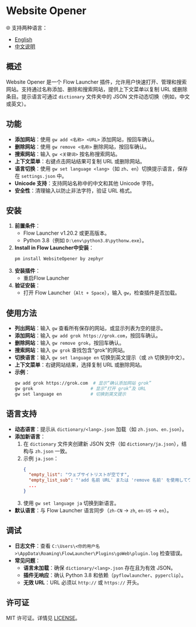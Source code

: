 # Website Opener

🌐 支持两种语言：
- [English](./README.md)
- [中文说明](./README_zh.md)

## 概述

Website Opener 是一个 Flow Launcher 插件，允许用户快速打开、管理和搜索网站。支持通过名称添加、删除和搜索网站，提供上下文菜单以复制 URL 或删除条目。提示语言可通过 `dictionary` 文件夹中的 JSON 文件动态切换（例如，中文或英文）。

## 功能
- **添加网站**：使用 `gw add <名称> <URL>` 添加网站，按回车确认。
- **删除网站**：使用 `gw remove <名称>` 删除网站，按回车确认。
- **搜索网站**：输入 `gw <关键词>` 按名称搜索网站。
- **上下文菜单**：右键点击网站结果可复制 URL 或删除网站。
- **语言切换**：使用 `gw set language <lang>`（如 `zh`、`en`）切换提示语言，保存在 `settings.json` 中。
- **Unicode 支持**：支持网站名称中的中文和其他 Unicode 字符。
- **安全性**：清理输入以防止非法字符，验证 URL 格式。

## 安装
1. **前置条件**：
   - Flow Launcher v1.20.2 或更高版本。
   - Python 3.8（例如 `D:\env\python3.8\pythonw.exe`）。
2. **Install in Flow Launcher中安装**：
   ```bash
   pm install WebsiteOpener by zephyr
   ```
3. **安装插件**：
   - 重启Flow Launcher
4. **验证安装**：
   - 打开 Flow Launcher（`Alt + Space`），输入 `gw`，检查插件是否加载。

## 使用方法
- **列出网站**：输入 `gw` 查看所有保存的网站，或显示列表为空的提示。
- **添加网站**：输入 `gw add grok https://grok.com`，按回车确认。
- **删除网站**：输入 `gw remove grok`，按回车确认。
- **搜索网站**：输入 `gw grok` 查找包含“grok”的网站。
- **切换语言**：输入 `gw set language en` 切换到英文提示（或 `zh` 切换到中文）。
- **上下文菜单**：右键网站结果，选择复制 URL 或删除网站。
- **示例**：
  ```bash
  gw add grok https://grok.com  # 显示“确认添加网站 grok”
  gw grok                      # 显示“打开 grok”及 URL
  gw set language en           # 切换到英文提示
  ```

## 语言支持
- **动态语言**：提示从 `dictionary/<lang>.json` 加载（如 `zh.json`、`en.json`）。
- **添加新语言**：
  1. 在 `dictionary` 文件夹创建新 JSON 文件（如 `dictionary/ja.json`），结构与 `zh.json` 一致。
  2. 示例 `ja.json`：
     ```json
     {
       "empty_list": "ウェブサイトリストが空です",
       "empty_list_sub": "'add 名前 URL' または 'remove 名前' を使用してウェブサイトを管理、または 'set language <lang>' で言語を設定",
       ...
     }
     ```
  3. 使用 `gw set language ja` 切换到新语言。
- **默认语言**：与 Flow Launcher 语言同步（`zh-CN` → `zh`, `en-US` → `en`）。

## 调试
- **日志文件**：查看 `C:\Users\<你的用户名>\AppData\Roaming\FlowLauncher\Plugins\goWeb\plugin.log` 检查错误。
- **常见问题**：
  - **语言未加载**：确保 `dictionary/<lang>.json` 存在且为有效 JSON。
  - **插件无响应**：确认 Python 3.8 和依赖（`pyflowlauncher`、`pyperclip`）。
  - **无效 URL**：URL 必须以 `http://` 或 `https://` 开头。

## 许可证
MIT 许可证。详情见 [LICENSE](LICENSE)。
